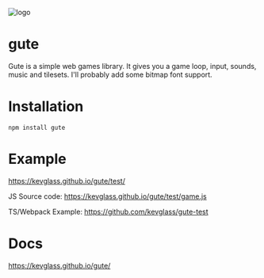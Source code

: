 ![logo](https://kevglass.github.io/gute/test/logo.png)

# gute

Gute is a simple web games library. It gives you a game loop, input, sounds, music and tilesets. I'll probably add some bitmap font support. 


# Installation

```npm install gute```

# Example

https://kevglass.github.io/gute/test/

JS Source code: https://kevglass.github.io/gute/test/game.js

TS/Webpack Example: https://github.com/kevglass/gute-test

# Docs

https://kevglass.github.io/gute/


